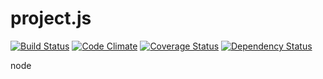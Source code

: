 project.js
==========

[![Build Status](https://travis-ci.org/rx007/project.js.svg?branch=master&style=flat)](https://travis-ci.org/rx007/project.js)
[![Code Climate](https://codeclimate.com/github/rx007/project.js/badges/gpa.svg)](https://codeclimate.com/github/rx007/project.js)
[![Coverage Status](https://codeclimate.com/github/rx007/project.js/badges/coverage.svg)](https://coveralls.io/r/rx007/project.js)
[![Dependency Status](https://www.versioneye.com/user/projects/54846fbb3f594e41bd000160/badge.svg?style=flat)](https://www.versioneye.com/user/projects/54846fbb3f594e41bd000160)

node

